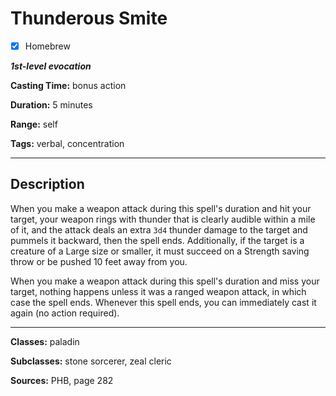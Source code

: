 # Thunderous Smite

- [x] Homebrew

***1st-level evocation***

**Casting Time:** bonus action

**Duration:** 5 minutes

**Range:** self

**Tags:** verbal, concentration

---

## Description
When you make a weapon attack during this spell's duration and hit your target, your weapon rings with thunder that is clearly audible within a mile of it, and the attack deals an extra `3d4` thunder damage to the target and pummels it backward, then the spell ends.
Additionally, if the target is a creature of a Large size or smaller, it must succeed on a Strength saving throw or be pushed 10 feet away from you.

When you make a weapon attack during this spell's duration and miss your target, nothing happens unless it was a ranged weapon attack, in which case the spell ends.
Whenever this spell ends, you can immediately cast it again (no action required).

---

**Classes:** paladin

**Subclasses:** stone sorcerer, zeal cleric

**Sources:** PHB, page 282
